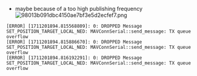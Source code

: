 - maybe because of a too high publishing frequency
![98013b091dbc4150ae7bf3e5d2ecfef7.png](98013b091dbc4150ae7bf3e5d2ecfef7.png)


```
[ERROR] [1711201894.815568809]: 0: DROPPED Message SET_POSITION_TARGET_LOCAL_NED: MAVConnSerial::send_message: TX queue overflow
[ERROR] [1711201894.815886670]: 0: DROPPED Message SET_POSITION_TARGET_LOCAL_NED: MAVConnSerial::send_message: TX queue overflow
[ERROR] [1711201894.816192291]: 0: DROPPED Message SET_POSITION_TARGET_LOCAL_NED: MAVConnSerial::send_message: TX queue overflow
```


